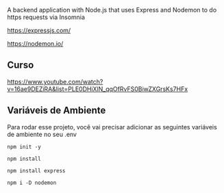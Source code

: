 


A backend application with Node.js that uses Express and Nodemon to do https requests via Insomnia

https://expressjs.com/

https://nodemon.io/


## Curso


https://www.youtube.com/watch?v=16ae9DEZiRA&list=PLE0DHiXlN_qqOfRvFS0BiwZXGrsKs7HFx


## Variáveis de Ambiente

Para rodar esse projeto, você vai precisar adicionar as seguintes variáveis de ambiente no seu .env

`npm init -y`

`npm install`

`npm install express`

`npm i -D nodemon`
